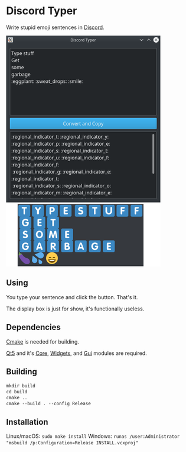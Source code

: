 # Discord Typer

Write stupid emoji sentences in [Discord](https://discordapp.com/).

![Example](./example.png?raw=true "Example")

## Using

You type your sentence and click the button. That's it.

The display box is just for show, it's functionally useless.

## Dependencies

[Cmake](https://cmake.org/) is needed for building.

[Qt5](https://www.qt.io/) and it's [Core](https://doc.qt.io/qt-5/qtcore-index.html), [Widgets](https://doc.qt.io/qt-5/qtwidgets-index.html), and [Gui](https://doc.qt.io/qt-5/qtgui-index.html) modules are required.

## Building

```
mkdir build
cd build
cmake ..
cmake --build . --config Release
```

## Installation

Linux/macOS: `sudo make install`
Windows: `runas /user:Administrator "msbuild /p:Configuration=Release INSTALL.vcxproj"`
